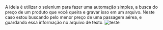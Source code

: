 A ideia é utilizar o selenium para fazer uma automação simples, a busca do preço de um produto que você queira e gravar isso em um arquivo.
Neste caso estou buscando pelo menor preço de uma passagem aérea, e guardando essa informação no arquivo de texto.
![teste](https://github.com/user-attachments/assets/eac4c6d6-463e-4f24-a1e0-5e0bb23440d9)
